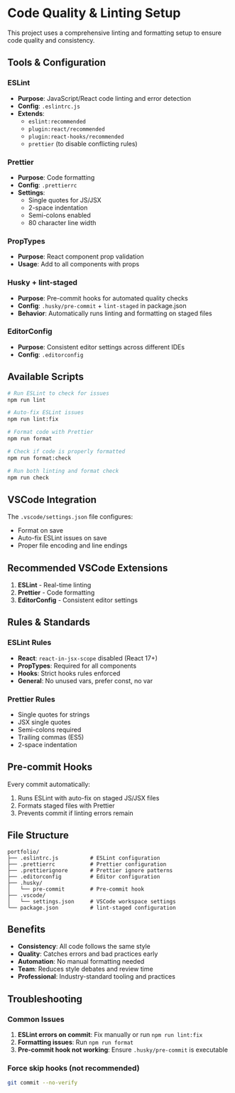 # Code Quality & Linting Setup 

This project uses a comprehensive linting and formatting setup to ensure code quality and consistency.

## Tools & Configuration

### ESLint
- **Purpose**: JavaScript/React code linting and error detection
- **Config**: `.eslintrc.js`
- **Extends**: 
  - `eslint:recommended`
  - `plugin:react/recommended`
  - `plugin:react-hooks/recommended`
  - `prettier` (to disable conflicting rules)

### Prettier
- **Purpose**: Code formatting
- **Config**: `.prettierrc`
- **Settings**: 
  - Single quotes for JS/JSX
  - 2-space indentation
  - Semi-colons enabled
  - 80 character line width

### PropTypes
- **Purpose**: React component prop validation
- **Usage**: Add to all components with props

### Husky + lint-staged
- **Purpose**: Pre-commit hooks for automated quality checks
- **Config**: `.husky/pre-commit` + `lint-staged` in package.json
- **Behavior**: Automatically runs linting and formatting on staged files

### EditorConfig
- **Purpose**: Consistent editor settings across different IDEs
- **Config**: `.editorconfig`

## Available Scripts

```bash
# Run ESLint to check for issues
npm run lint

# Auto-fix ESLint issues
npm run lint:fix

# Format code with Prettier
npm run format

# Check if code is properly formatted
npm run format:check

# Run both linting and format check
npm run check
```

## VSCode Integration

The `.vscode/settings.json` file configures:
- Format on save
- Auto-fix ESLint issues on save
- Proper file encoding and line endings

## Recommended VSCode Extensions

1. **ESLint** - Real-time linting
2. **Prettier** - Code formatting
3. **EditorConfig** - Consistent editor settings

## Rules & Standards

### ESLint Rules
- **React**: `react-in-jsx-scope` disabled (React 17+)
- **PropTypes**: Required for all components
- **Hooks**: Strict hooks rules enforced
- **General**: No unused vars, prefer const, no var

### Prettier Rules
- Single quotes for strings
- JSX single quotes
- Semi-colons required
- Trailing commas (ES5)
- 2-space indentation

## Pre-commit Hooks

Every commit automatically:
1. Runs ESLint with auto-fix on staged JS/JSX files
2. Formats staged files with Prettier
3. Prevents commit if linting errors remain

## File Structure

```
portfolio/
├── .eslintrc.js          # ESLint configuration
├── .prettierrc           # Prettier configuration
├── .prettierignore       # Prettier ignore patterns
├── .editorconfig         # Editor configuration
├── .husky/
│   └── pre-commit        # Pre-commit hook
├── .vscode/
│   └── settings.json     # VSCode workspace settings
└── package.json          # lint-staged configuration
```

## Benefits

- **Consistency**: All code follows the same style
- **Quality**: Catches errors and bad practices early
- **Automation**: No manual formatting needed
- **Team**: Reduces style debates and review time
- **Professional**: Industry-standard tooling and practices

## Troubleshooting

### Common Issues

1. **ESLint errors on commit**: Fix manually or run `npm run lint:fix`
2. **Formatting issues**: Run `npm run format`
3. **Pre-commit hook not working**: Ensure `.husky/pre-commit` is executable

### Force skip hooks (not recommended)
```bash
git commit --no-verify
```
